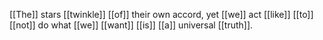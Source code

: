 [[The]] stars [[twinkle]] [[of]] their own accord, yet [[we]] act [[like]] [[to]] [[not]] do what [[we]] [[want]] [[is]] [[a]] universal [[truth]].  
  
